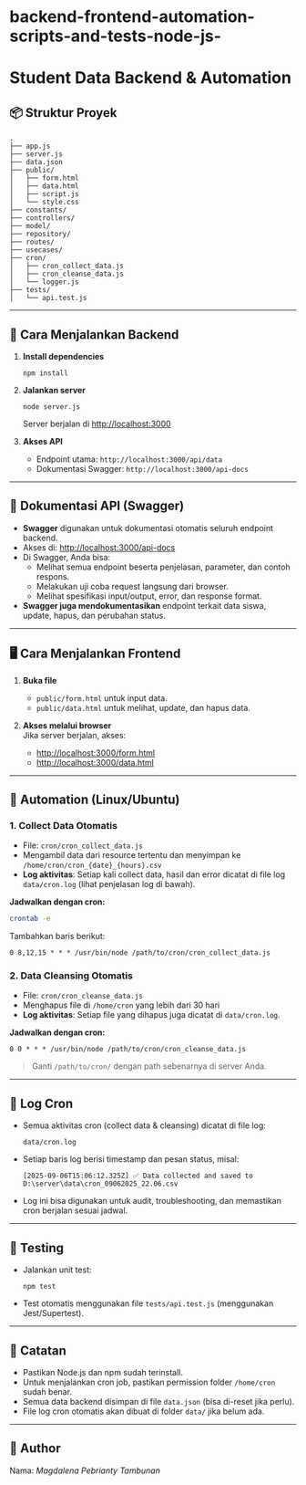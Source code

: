 # backend-frontend-automation-scripts-and-tests-node-js-

# Student Data Backend & Automation

## 📦 Struktur Proyek

```
.
├── app.js
├── server.js
├── data.json
├── public/
│   ├── form.html
│   ├── data.html
│   ├── script.js
│   └── style.css
├── constants/
├── controllers/
├── model/
├── repository/
├── routes/
├── usecases/
├── cron/
│   ├── cron_collect_data.js
│   ├── cron_cleanse_data.js
│   └── logger.js
├── tests/
│   └── api.test.js
```

---

## 🚀 Cara Menjalankan Backend

1. **Install dependencies**

   ```
   npm install
   ```

2. **Jalankan server**

   ```
   node server.js
   ```

   Server berjalan di [http://localhost:3000](http://localhost:3000)

3. **Akses API**
   - Endpoint utama: `http://localhost:3000/api/data`
   - Dokumentasi Swagger: `http://localhost:3000/api-docs`

---

## 📝 Dokumentasi API (Swagger)

- **Swagger** digunakan untuk dokumentasi otomatis seluruh endpoint backend.
- Akses di: [http://localhost:3000/api-docs](http://localhost:3000/api-docs)
- Di Swagger, Anda bisa:
  - Melihat semua endpoint beserta penjelasan, parameter, dan contoh respons.
  - Melakukan uji coba request langsung dari browser.
  - Melihat spesifikasi input/output, error, dan response format.
- **Swagger juga mendokumentasikan** endpoint terkait data siswa, update, hapus, dan perubahan status.

---

## 🖥️ Cara Menjalankan Frontend

1. **Buka file**

   - `public/form.html` untuk input data.
   - `public/data.html` untuk melihat, update, dan hapus data.

2. **Akses melalui browser**  
   Jika server berjalan, akses:
   - [http://localhost:3000/form.html](http://localhost:3000/form.html)
   - [http://localhost:3000/data.html](http://localhost:3000/data.html)

---

## 🤖 Automation (Linux/Ubuntu)

### 1. Collect Data Otomatis

- File: `cron/cron_collect_data.js`
- Mengambil data dari resource tertentu dan menyimpan ke `/home/cron/cron_{date}_{hours}.csv`
- **Log aktivitas**: Setiap kali collect data, hasil dan error dicatat di file log `data/cron.log` (lihat penjelasan log di bawah).

**Jadwalkan dengan cron:**

```bash
crontab -e
```

Tambahkan baris berikut:

```
0 8,12,15 * * * /usr/bin/node /path/to/cron/cron_collect_data.js
```

### 2. Data Cleansing Otomatis

- File: `cron/cron_cleanse_data.js`
- Menghapus file di `/home/cron` yang lebih dari 30 hari
- **Log aktivitas**: Setiap file yang dihapus juga dicatat di `data/cron.log`.

**Jadwalkan dengan cron:**

```
0 0 * * * /usr/bin/node /path/to/cron/cron_cleanse_data.js
```

> Ganti `/path/to/cron/` dengan path sebenarnya di server Anda.

---

## 📄 Log Cron

- Semua aktivitas cron (collect data & cleansing) dicatat di file log:
  ```
  data/cron.log
  ```
- Setiap baris log berisi timestamp dan pesan status, misal:
  ```
  [2025-09-06T15:06:12.325Z] ✅ Data collected and saved to D:\server\data\cron_09062025_22.06.csv
  ```
- Log ini bisa digunakan untuk audit, troubleshooting, dan memastikan cron berjalan sesuai jadwal.

---

## 🧪 Testing

- Jalankan unit test:
  ```
  npm test
  ```
- Test otomatis menggunakan file `tests/api.test.js` (menggunakan Jest/Supertest).

---

## 📝 Catatan

- Pastikan Node.js dan npm sudah terinstall.
- Untuk menjalankan cron job, pastikan permission folder `/home/cron` sudah benar.
- Semua data backend disimpan di file `data.json` (bisa di-reset jika perlu).
- File log cron otomatis akan dibuat di folder `data/` jika belum ada.

---

## 👤 Author

Nama: _Magdalena Pebrianty Tambunan_
